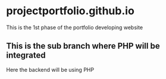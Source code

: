 # projectportfolio.github.io
This is the 1st phase of the portfolio developing website

## This is the sub branch where PHP will be integrated
Here the backend will be using PHP